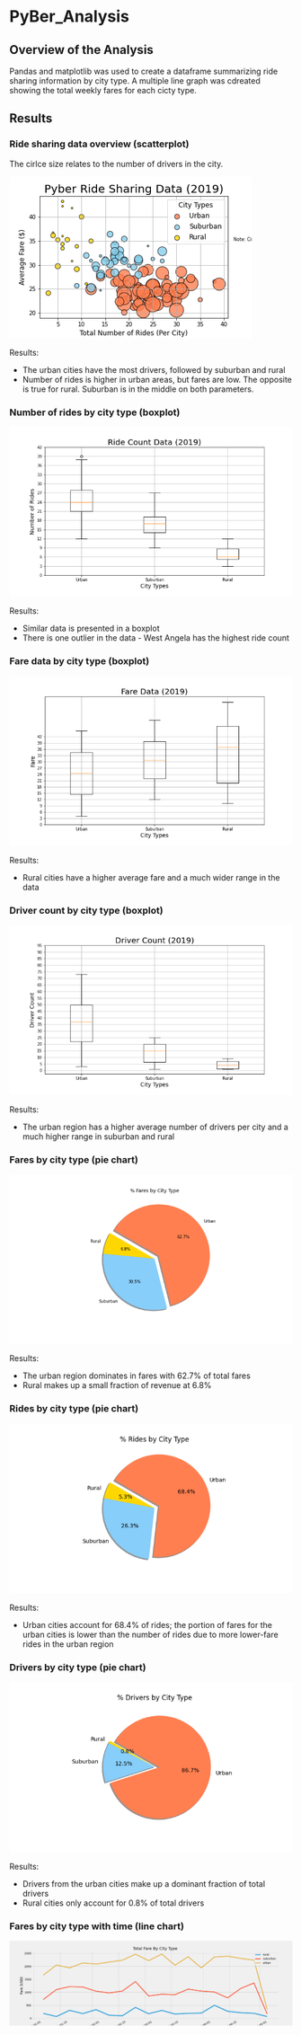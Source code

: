 # PyBer_Analysis

## Overview of the Analysis

Pandas and matplotlib was used to create a dataframe summarizing ride sharing information by city type. A multiple line graph was cdreated showing the total weekly fares for each cicty type. 

## Results

### Ride sharing data overview (scatterplot)

The cirlce size relates to the number of drivers in the city. 

![overview](https://github.com/JaniceBgithub/PyBer_Analysis/blob/master/analysis/Fig1.png)

Results: 
- The urban cities have the most drivers, followed by suburban and rural
- Number of rides is higher in urban areas, but fares are low.  The opposite is true for rural.  Suburban is in the middle on both parameters. 

### Number of rides by city type (boxplot)

![box_rides](https://github.com/JaniceBgithub/PyBer_Analysis/blob/master/analysis/Fig2.png)

Results: 
- Similar data is presented in a boxplot
- There is one outlier in the data - West Angela has the highest ride count

###  Fare data by city type (boxplot)

![fare_data](https://github.com/JaniceBgithub/PyBer_Analysis/blob/master/analysis/Fig3.png)

Results: 
- Rural cities have a higher average fare and a much wider range in the data

### Driver count by city type (boxplot)

![driver_count](https://github.com/JaniceBgithub/PyBer_Analysis/blob/master/analysis/Fig4.png)

Results: 
- The urban region has a higher average number of drivers per city and a much higher range in suburban and rural 

### Fares by city type (pie chart)

![Pie_1](https://github.com/JaniceBgithub/PyBer_Analysis/blob/master/analysis/fig5.png)

Results: 
- The urban region dominates in fares with 62.7% of total fares
- Rural makes up a small fraction of revenue at 6.8%

### Rides by city type (pie chart)

![rides_city_type](https://github.com/JaniceBgithub/PyBer_Analysis/blob/master/analysis/fig6.png)

Results: 
- Urban cities account for 68.4% of rides; the portion of fares for the urban cities is lower than the number of rides due to more lower-fare rides in the urban region 

### Drivers by city type (pie chart)

![drivers](https://github.com/JaniceBgithub/PyBer_Analysis/blob/master/analysis/fig7.png)

Results: 
- Drivers from the urban cities make up a dominant fraction of total drivers
- Rural cities only account for 0.8% of total drivers

### Fares by city type with time (line chart)

![line](https://github.com/JaniceBgithub/PyBer_Analysis/blob/master/analysis/Fig10.png)


